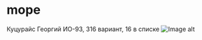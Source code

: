 # mope
Куцурайс Георгий ИО-93, 316 вариант, 16 в списке
![Image alt](https://github.com/gorik333/mope/photo_2021-02-21_19-09-34.jpg)
